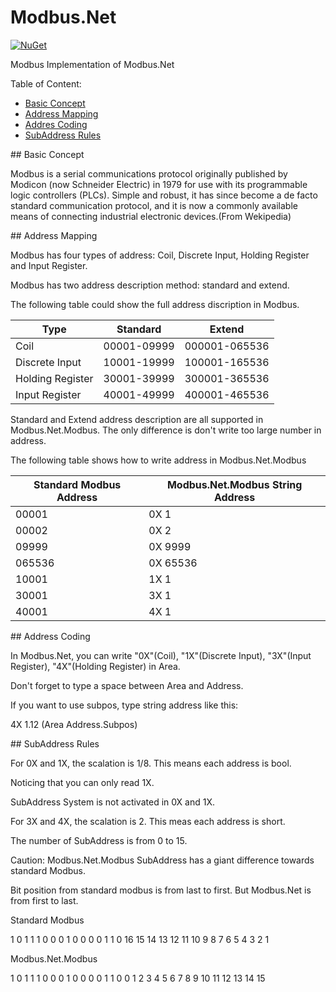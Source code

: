 Modbus.Net
===================
[![NuGet](https://img.shields.io/nuget/v/Modbus.Net.Modbus.svg)](https://www.nuget.org/packages/Modbus.Net.Modbus/)

Modbus Implementation of Modbus.Net

Table of Content:
* [Basic Concept](#basic)
* [Address Mapping](#address)
* [Addres Coding](#coding)
* [SubAddress Rules](#subpos)

##<a name="basic"></a> Basic Concept

Modbus is a serial communications protocol originally published by Modicon (now Schneider Electric) in 1979 for use with its programmable logic controllers (PLCs). Simple and robust, it has since become a de facto standard communication protocol, and it is now a commonly available means of connecting industrial electronic devices.(From Wekipedia)

##<a name="address"></a> Address Mapping

Modbus has four types of address: Coil, Discrete Input, Holding Register and Input Register.

Modbus has two address description method: standard and extend.

The following table could show the full address discription in Modbus.

Type             | Standard    | Extend        |
---------------- | ----------- | ------------- |
Coil             | 00001-09999 | 000001-065536 |
Discrete Input   | 10001-19999 | 100001-165536 |
Holding Register | 30001-39999 | 300001-365536 |
Input Register   | 40001-49999 | 400001-465536 |

Standard and Extend address description are all supported in Modbus.Net.Modbus. The only difference is don't write too large number in address. 

The following table shows how to write address in Modbus.Net.Modbus

Standard Modbus Address | Modbus.Net.Modbus String Address |
----------------------- | -------------------------------- |
00001                   | 0X 1                             |
00002                   | 0X 2                             |
09999                   | 0X 9999                          |
065536                  | 0X 65536                         |
10001                   | 1X 1                             |
30001                   | 3X 1                             |
40001                   | 4X 1                             |

##<a name="coding"></a> Address Coding

In Modbus.Net, you can write "0X"(Coil), "1X"(Discrete Input), "3X"(Input Register), "4X"(Holding Register) in Area.

Don't forget to type a space between Area and Address.

If you want to use subpos, type string address like this: 

4X 1.12 (Area Address.Subpos)

##<a name="subpos"></a> SubAddress Rules

For 0X and 1X, the scalation is 1/8. This means each address is bool.

Noticing that you can only read 1X.

SubAddress System is not activated in 0X and 1X.

For 3X and 4X, the scalation is 2. This meas each address is short.

The number of SubAddress is from 0 to 15.

Caution: Modbus.Net.Modbus SubAddress has a giant difference towards standard Modbus.

Bit position from standard modbus is from last to first. But Modbus.Net is from first to last.

Standard Modbus

1  0  1  1  1  0  0  0  1  0  0  0  0  1  1  0
16 15 14 13 12 11 10 9  8  7  6  5  4  3  2  1

Modbus.Net.Modbus

1  0  1  1  1  0  0  0  1  0  0  0  0  1  1  0
0  1  2  3  4  5  6  7  8  9  10 11 12 13 14 15